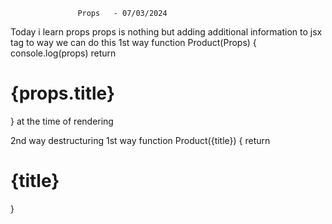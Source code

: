                    Props   - 07/03/2024
Today i learn props props is nothing but adding additional information to jsx tag
to way we can do this 
1st way function Product(Props)
{
    console.log(props)
    return 
    <h1>{props.title}</h1>
}
at the time of rendering

<product title = "phone"/>
<product title = "Laptop"/>

2nd way destructuring
 1st way function Product({title})
{
    return 
    <h1>{title}</h1>
}



